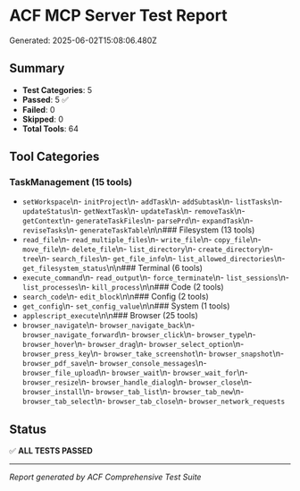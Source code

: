 # ACF MCP Server Test Report

Generated: 2025-06-02T15:08:06.480Z

## Summary
- **Test Categories**: 5
- **Passed**: 5 ✅
- **Failed**: 0 
- **Skipped**: 0 
- **Total Tools**: 64

## Tool Categories
### TaskManagement (15 tools)
- `setWorkspace`\n- `initProject`\n- `addTask`\n- `addSubtask`\n- `listTasks`\n- `updateStatus`\n- `getNextTask`\n- `updateTask`\n- `removeTask`\n- `getContext`\n- `generateTaskFiles`\n- `parsePrd`\n- `expandTask`\n- `reviseTasks`\n- `generateTaskTable`\n\n### Filesystem (13 tools)
- `read_file`\n- `read_multiple_files`\n- `write_file`\n- `copy_file`\n- `move_file`\n- `delete_file`\n- `list_directory`\n- `create_directory`\n- `tree`\n- `search_files`\n- `get_file_info`\n- `list_allowed_directories`\n- `get_filesystem_status`\n\n### Terminal (6 tools)
- `execute_command`\n- `read_output`\n- `force_terminate`\n- `list_sessions`\n- `list_processes`\n- `kill_process`\n\n### Code (2 tools)
- `search_code`\n- `edit_block`\n\n### Config (2 tools)
- `get_config`\n- `set_config_value`\n\n### System (1 tools)
- `applescript_execute`\n\n### Browser (25 tools)
- `browser_navigate`\n- `browser_navigate_back`\n- `browser_navigate_forward`\n- `browser_click`\n- `browser_type`\n- `browser_hover`\n- `browser_drag`\n- `browser_select_option`\n- `browser_press_key`\n- `browser_take_screenshot`\n- `browser_snapshot`\n- `browser_pdf_save`\n- `browser_console_messages`\n- `browser_file_upload`\n- `browser_wait`\n- `browser_wait_for`\n- `browser_resize`\n- `browser_handle_dialog`\n- `browser_close`\n- `browser_install`\n- `browser_tab_list`\n- `browser_tab_new`\n- `browser_tab_select`\n- `browser_tab_close`\n- `browser_network_requests`

## Status
✅ **ALL TESTS PASSED**



---
*Report generated by ACF Comprehensive Test Suite*
